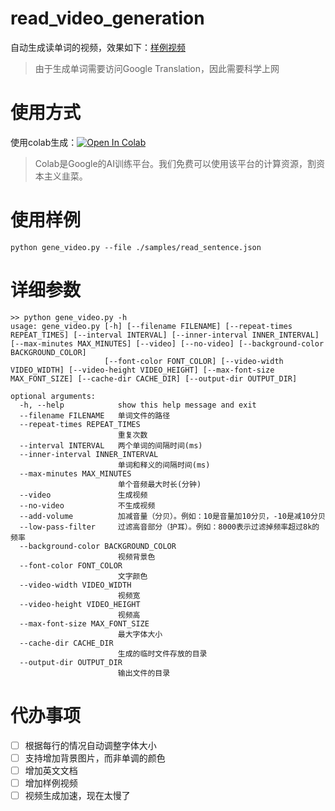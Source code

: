 # read_video_generation

自动生成读单词的视频，效果如下：[样例视频](https://github.com/iioSnail/read_video_generation/raw/main/samples/samples.mp4)

> 由于生成单词需要访问Google Translation，因此需要科学上网

# 使用方式

使用colab生成：[![Open In Colab](https://colab.research.google.com/assets/colab-badge.svg)](https://colab.research.google.com/github/iioSnail/read_video_generation/blob/master/colab.ipynb)

> Colab是Google的AI训练平台。我们免费可以使用该平台的计算资源，割资本主义韭菜。


# 使用样例

```shell
python gene_video.py --file ./samples/read_sentence.json
```


# 详细参数

```
>> python gene_video.py -h
usage: gene_video.py [-h] [--filename FILENAME] [--repeat-times REPEAT_TIMES] [--interval INTERVAL] [--inner-interval INNER_INTERVAL] [--max-minutes MAX_MINUTES] [--video] [--no-video] [--background-color BACKGROUND_COLOR]
                     [--font-color FONT_COLOR] [--video-width VIDEO_WIDTH] [--video-height VIDEO_HEIGHT] [--max-font-size MAX_FONT_SIZE] [--cache-dir CACHE_DIR] [--output-dir OUTPUT_DIR]

optional arguments:
  -h, --help            show this help message and exit
  --filename FILENAME   单词文件的路径
  --repeat-times REPEAT_TIMES
                        重复次数
  --interval INTERVAL   两个单词的间隔时间(ms)
  --inner-interval INNER_INTERVAL
                        单词和释义的间隔时间(ms)
  --max-minutes MAX_MINUTES
                        单个音频最大时长(分钟)
  --video               生成视频
  --no-video            不生成视频
  --add-volume          加减音量（分贝）。例如：10是音量加10分贝，-10是减10分贝
  --low-pass-filter     过滤高音部分（护耳）。例如：8000表示过滤掉频率超过8k的频率
  --background-color BACKGROUND_COLOR
                        视频背景色
  --font-color FONT_COLOR
                        文字颜色
  --video-width VIDEO_WIDTH
                        视频宽
  --video-height VIDEO_HEIGHT
                        视频高
  --max-font-size MAX_FONT_SIZE
                        最大字体大小
  --cache-dir CACHE_DIR
                        生成的临时文件存放的目录
  --output-dir OUTPUT_DIR
                        输出文件的目录

```

# 代办事项

- [ ] 根据每行的情况自动调整字体大小 
- [ ] 支持增加背景图片，而非单调的颜色
- [ ] 增加英文文档
- [ ] 增加样例视频
- [ ] 视频生成加速，现在太慢了 